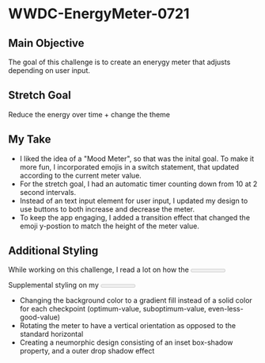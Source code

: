 # WWDC-EnergyMeter-0721

## Main Objective

The goal of this challenge is to create an enerygy meter that adjusts depending on user input.

## Stretch Goal

Reduce the energy over time + change the theme

## My Take

- I liked the idea of a "Mood Meter", so that was the inital goal. To make it more fun, I incorporated emojis in a switch statement, that updated according to the current meter value.
- For the stretch goal, I had an automatic timer counting down from 10 at 2 second intervals.
- Instead of an text input element for user input, I updated my design to use buttons to both increase and decrease the meter.
- To keep the app engaging, I added a transition effect that changed the emoji y-postion to match the height of the meter value.

## Additional Styling

While working on this challenge, I read a lot on how the <meter> element works, and how to style it accordingly.
 
Supplemental styling on my <meter> element includes:
  - Changing the background color to a gradient fill instead of a solid color for each checkpoint (optimum-value, suboptimum-value, even-less-good-value)
  - Rotating the meter to have a vertical orientation as opposed to the standard horizontal
  - Creating a neumorphic design consisting of an inset box-shadow property, and a outer drop shadow effect
